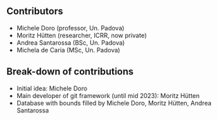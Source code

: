 ## Contributors
- Michele Doro (professor, Un. Padova)
- Moritz Hütten (researcher, ICRR, now private)
- Andrea Santarossa (BSc, Un. Padova)
- Michela de Caria (MSc, Un. Padova)


## Break-down of contributions
- Initial idea: Michele Doro
- Main developer of git framework (until mid 2023): Moritz Hütten
- Database with bounds filled by Michele Doro, Moritz Hütten, Andrea Santarossa

